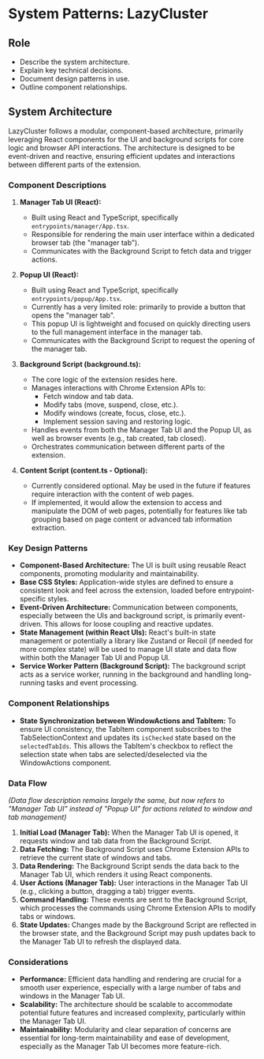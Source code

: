 # System Patterns: LazyCluster

## Role

- Describe the system architecture.
- Explain key technical decisions.
- Document design patterns in use.
- Outline component relationships.

## System Architecture

LazyCluster follows a modular, component-based architecture, primarily leveraging React components for the UI and background scripts for core logic and browser API interactions. The architecture is designed to be event-driven and reactive, ensuring efficient updates and interactions between different parts of the extension.

### Component Descriptions

1.  **Manager Tab UI (React):**

    - Built using React and TypeScript, specifically `entrypoints/manager/App.tsx`.
    - Responsible for rendering the main user interface within a dedicated browser tab (the "manager tab").
    - Communicates with the Background Script to fetch data and trigger actions.

2.  **Popup UI (React):**

    - Built using React and TypeScript, specifically `entrypoints/popup/App.tsx`.
    - Currently has a very limited role: primarily to provide a button that opens the "manager tab".
    - This popup UI is lightweight and focused on quickly directing users to the full management interface in the manager tab.
    - Communicates with the Background Script to request the opening of the manager tab.

3.  **Background Script (background.ts):**

    - The core logic of the extension resides here.
    - Manages interactions with Chrome Extension APIs to:
      - Fetch window and tab data.
      - Modify tabs (move, suspend, close, etc.).
      - Modify windows (create, focus, close, etc.).
      - Implement session saving and restoring logic.
    - Handles events from both the Manager Tab UI and the Popup UI, as well as browser events (e.g., tab created, tab closed).
    - Orchestrates communication between different parts of the extension.

4.  **Content Script (content.ts - Optional):**
    - Currently considered optional. May be used in the future if features require interaction with the content of web pages.
    - If implemented, it would allow the extension to access and manipulate the DOM of web pages, potentially for features like tab grouping based on page content or advanced tab information extraction.

### Key Design Patterns

- **Component-Based Architecture:** The UI is built using reusable React components, promoting modularity and maintainability.
- **Base CSS Styles:** Application-wide styles are defined to ensure a consistent look and feel across the extension, loaded before entrypoint-specific styles.
- **Event-Driven Architecture:** Communication between components, especially between the UIs and background script, is primarily event-driven. This allows for loose coupling and reactive updates.
- **State Management (within React UIs):** React's built-in state management or potentially a library like Zustand or Recoil (if needed for more complex state) will be used to manage UI state and data flow within both the Manager Tab UI and Popup UI.
- **Service Worker Pattern (Background Script):** The background script acts as a service worker, running in the background and handling long-running tasks and event processing.

### Component Relationships

- **State Synchronization between WindowActions and TabItem:** To ensure UI consistency, the TabItem component subscribes to the TabSelectionContext and updates its `isChecked` state based on the `selectedTabIds`. This allows the TabItem's checkbox to reflect the selection state when tabs are selected/deselected via the WindowActions component.

### Data Flow

_(Data flow description remains largely the same, but now refers to "Manager Tab UI" instead of "Popup UI" for actions related to window and tab management)_

1.  **Initial Load (Manager Tab):** When the Manager Tab UI is opened, it requests window and tab data from the Background Script.
2.  **Data Fetching:** The Background Script uses Chrome Extension APIs to retrieve the current state of windows and tabs.
3.  **Data Rendering:** The Background Script sends the data back to the Manager Tab UI, which renders it using React components.
4.  **User Actions (Manager Tab):** User interactions in the Manager Tab UI (e.g., clicking a button, dragging a tab) trigger events.
5.  **Command Handling:** These events are sent to the Background Script, which processes the commands using Chrome Extension APIs to modify tabs or windows.
6.  **State Updates:** Changes made by the Background Script are reflected in the browser state, and the Background Script may push updates back to the Manager Tab UI to refresh the displayed data.

### Considerations

- **Performance:** Efficient data handling and rendering are crucial for a smooth user experience, especially with a large number of tabs and windows in the Manager Tab UI.
- **Scalability:** The architecture should be scalable to accommodate potential future features and increased complexity, particularly within the Manager Tab UI.
- **Maintainability:** Modularity and clear separation of concerns are essential for long-term maintainability and ease of development, especially as the Manager Tab UI becomes more feature-rich.
